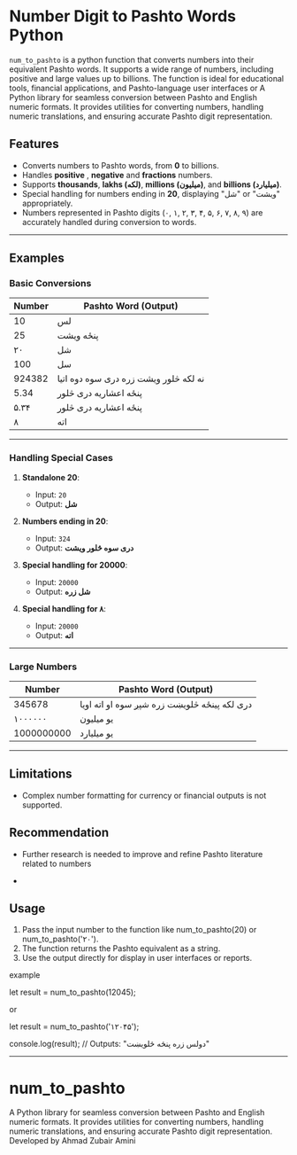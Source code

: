 # Number Digit to Pashto Words Python

`num_to_pashto` is a python function that converts numbers into their equivalent Pashto words. It supports a wide range of numbers, including positive and large values up to billions. The function is ideal for educational tools, financial applications, and Pashto-language user interfaces or A Python library for seamless conversion between Pashto and English numeric formats. It provides utilities for converting numbers, handling numeric translations, and ensuring accurate Pashto digit representation. 

## Features

- Converts numbers to Pashto words, from **0** to billions.
- Handles **positive** , **negative** and **fractions**  numbers.
- Supports **thousands**, **lakhs (لکه)**, **millions (میلیون)**, and **billions (میلیارد)**.
- Special handling for numbers ending in **20**, displaying "شل" or "ویشت" appropriately.
- Numbers represented in Pashto digits (۰, ۱, ۲, ۳, ۴, ۵, ۶, ۷, ۸, ۹) are accurately handled during conversion to words.

---

## Examples

### Basic Conversions

| Number | Pashto Word (Output)               |
|--------|------------------------------------|
| 10      | لس                             |
| 25     | پنځه ویشت                                |
| ۲۰    | شل                          |
| 100    | سل                                |
| 924382 | نه لکه څلور ویشت زره دری سوه دوه اتیا |
| 5.34    | پنځه اعشاریه دری څلور                  |
| ۵.۳۴    | پنځه اعشاریه دری څلور                  |
| ۸    | اته                  |

---

### Handling Special Cases

1. **Standalone 20**:  
   - Input: `20`  
   - Output: **شل**  

2. **Numbers ending in 20**:  
   - Input: `324`  
   - Output: **دری سوه څلور ویشت**

3. **Special handling for 20000**:  
   - Input: `20000`  
   - Output: **شل زره**
  
4. **Special handling for ۸**:  
   - Input: `20000`  
   - Output: **اته**

---



### Large Numbers

| Number     | Pashto Word (Output)                                 |
|------------|------------------------------------------------------|
| 345678     |دری لکه پينځه څلویښت زره شپږ سوه او اته اویا                 |
| ۱۰۰۰۰۰۰    | یو میلیون                                           |
| 1000000000 | یو میلیارد                                           |

---

## Limitations
- Complex number formatting for currency or financial outputs is not supported.


## Recommendation
- Further research is needed to improve and refine Pashto literature related to numbers

- 
## Usage

1. Pass the input number to the function like num_to_pashto(20) or num_to_pashto('۲۰').
2. The function returns the Pashto equivalent as a string.
3. Use the output directly for display in user interfaces or reports.
   
example

let result = num_to_pashto(12045);

or 

let result = num_to_pashto('۱۲۰۴۵');

console.log(result); // Outputs: "دولس زره پنځه څلویښت"

---
# num_to_pashto
A Python library for seamless conversion between Pashto and English numeric formats. It provides utilities for converting numbers, handling numeric translations, and ensuring accurate Pashto digit representation. Developed by Ahmad Zubair Amini
